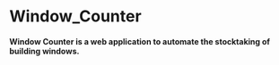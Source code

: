 # Window_Counter
#### Window Counter is a web application to automate the stocktaking of building windows.
